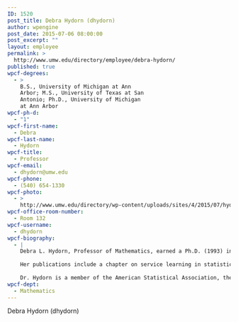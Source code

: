 ```yaml
---
ID: 1520
post_title: Debra Hydorn (dhydorn)
author: wpengine
post_date: 2015-07-06 08:00:00
post_excerpt: ""
layout: employee
permalink: >
  http://www.umw.edu/directory/employee/debra-hydorn/
published: true
wpcf-degrees:
  - >
    B.S., University of Michigan at Ann
    Arbor; M.S., University of Texas at San
    Antonio; Ph.D., University of Michigan
    at Ann Arbor
wpcf-ph-d:
  - "1"
wpcf-first-name:
  - Debra
wpcf-last-name:
  - Hydorn
wpcf-title:
  - Professor
wpcf-email:
  - dhydorn@umw.edu
wpcf-phone:
  - (540) 654-1330
wpcf-photo:
  - >
    http://www.umw.edu/directory/wp-content/uploads/sites/4/2015/07/hydorn.jpg
wpcf-office-room-number:
  - Room 132
wpcf-username:
  - dhydorn
wpcf-biography:
  - |
    Debra L. Hydorn, Professor of Mathematics, earned a Ph.D. (1993) in statistics from the University of Michigan, after receiving an M.S. (1988) in mathematics from the University of Texas at San Antonio. She holds a B.S. (1980) in mathematics and zoology from the University of Michigan. Dr. Hydorn has given several presentations at professional conferences, most recently “Combining On-and Off-Campus Service-Learning in a Statistics Methods Course” at the eighth International Conference on Teaching Statistics in Ljubljana, Slovenia and the paper “Group explorations and art projects in a mathematics of art course for first-year students” at the 2010 Joint Mathematics Meetings in San Francisco. In addition, she was a co-presenter for a talk on using blogs in freshman seminar courses at the 2010 International Conference on Technology in Collegiate Mathematics.
    
    Her publications include a chapter on service learning in statistics courses for the 2005 Mathematical Association of America publication “Mathematics in Service to the Community.” She has received several grants from the University for a variety of projects including curriculum development and computer usage in the undergraduate curriculum. Most recently, Dr. Hydorn was awarded a 2011-2012 Mary Washington Faculty Development Grant for the project “Correcting for Error in GPS Position to Improve the Linear Association Between Satellite and Field-Collected Measurements of Elevation.”
    
    Dr. Hydorn is a member of the American Statistical Association, the Mathematics Association of America, the Council on Undergraduate Research and the Virginia Academy of Science.
wpcf-dept:
  - Mathematics
---
```

Debra Hydorn (dhydorn)